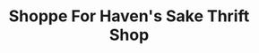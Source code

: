 ---
title: "Shoppe For Haven's Sake Thrift Shop"
url: /warsaw/shoppe-for-havens-sake-thrift-shop/
shop: Gebrauchtwaren
---